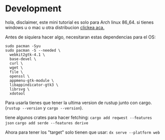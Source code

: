 # Development

hola, disclaimer, este mini tutorial es solo para Arch linux 86_64.
si tienes windows u o mac u otra distribucion [clickea aca.](https://dioxuslabs.com/learn/0.6/getting_started/#platform-specific-dependencies)

Antes de siquiera hacer algo, necesitaran estas dependencias para el OS:
```
sudo pacman -Syu
sudo pacman -S --needed \
  webkit2gtk-4.1 \
  base-devel \
  curl \
  wget \
  file \
  openssl \
  appmenu-gtk-module \
  libappindicator-gtk3 \
  librsvg \
  xdotool
```

Para usarla tienes que tener la ultima version de rustup junto con cargo.
(`rustup --version` y `cargo --version`).

tiene algunos crates para hacer fetching:
`cargo add reqwest --features json`
`cargo add serde --features derive`

Ahora para tener los "target" solo tienen que usar: 
`dx serve --platform web`

